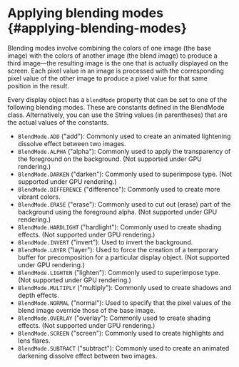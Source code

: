 # Applying blending modes {#applying-blending-modes}

Blending modes involve combining the colors of one image (the base image) with the colors of another image (the blend image) to produce a third image—the resulting image is the one that is actually displayed on the screen. Each pixel value in an image is processed with the corresponding pixel value of the other image to produce a pixel value for that same position in the result.

Every display object has a `blendMode` property that can be set to one of the following blending modes. These are constants defined in the BlendMode class. Alternatively, you can use the String values (in parentheses) that are the actual values of the constants.

*   `BlendMode.ADD` ("add"): Commonly used to create an animated lightening dissolve effect between two images.
*   `BlendMode.ALPHA` ("alpha"): Commonly used to apply the transparency of the foreground on the background. (Not supported under GPU rendering.)
*   `BlendMode.DARKEN` ("darken"): Commonly used to superimpose type. (Not supported under GPU rendering.)
*   `BlendMode.DIFFERENCE` ("difference"): Commonly used to create more vibrant colors.
*   `BlendMode.ERASE` ("erase"): Commonly used to cut out (erase) part of the background using the foreground alpha. (Not supported under GPU rendering.)
*   `BlendMode.HARDLIGHT` ("hardlight"): Commonly used to create shading effects. (Not supported under GPU rendering.)
*   `BlendMode.INVERT` ("invert"): Used to invert the background.
*   `BlendMode.LAYER` ("layer"): Used to force the creation of a temporary buffer for precomposition for a particular display object. (Not supported under GPU rendering.)
*   `BlendMode.LIGHTEN` ("lighten"): Commonly used to superimpose type. (Not supported under GPU rendering.)
*   `BlendMode.MULTIPLY` ("multiply"): Commonly used to create shadows and depth effects.
*   `BlendMode.NORMAL` ("normal"): Used to specify that the pixel values of the blend image override those of the base image.
*   `BlendMode.OVERLAY` ("overlay"): Commonly used to create shading effects. (Not supported under GPU rendering.)
*   `BlendMode.SCREEN` ("screen"): Commonly used to create highlights and lens flares.
*   `BlendMode.SUBTRACT` ("subtract"): Commonly used to create an animated darkening dissolve effect between two images.

<!--
*   `BlendMode.SHADER` ("shader"): Used to specify that a Pixel Bender shader is used to create a custom blending effect. For more information about using shaders, see

    "Working with Pixel Bender shaders" on page 300

    . (Not supported under GPU rendering.)
-->

